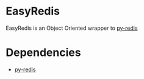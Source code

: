 # EasyRedis

EasyRedis is an Object Oriented wrapper to [py-redis](https://github.com/andymccurdy/redis-py)

# Dependencies

- [py-redis](https://github.com/andymccurdy/redis-py)
